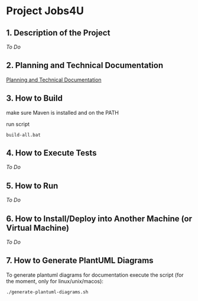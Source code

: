 # Project Jobs4U

## 1. Description of the Project

*To Do*

## 2. Planning and Technical Documentation

[Planning and Technical Documentation](docs/readme.md)

## 3. How to Build


make sure Maven is installed and on the PATH

<!--
If using an Oracle database, you will need to change your maven settings for
downloading the Oracle drivers. see <https://blogs.oracle.com/dev2dev/entry/how_to_get_oracle_jdbc#settings> for more information.
-->

run script

    build-all.bat


## 4. How to Execute Tests

*To Do*

## 5. How to Run

*To Do*

## 6. How to Install/Deploy into Another Machine (or Virtual Machine)

*To Do*

## 7. How to Generate PlantUML Diagrams

To generate plantuml diagrams for documentation execute the script (for the moment, only for linux/unix/macos):

    ./generate-plantuml-diagrams.sh


